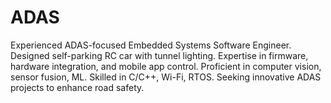 # ADAS
Experienced ADAS-focused Embedded Systems Software Engineer. Designed self-parking RC car with tunnel lighting. Expertise in firmware, hardware integration, and mobile app control. Proficient in computer vision, sensor fusion, ML. Skilled in C/C++, Wi-Fi, RTOS. Seeking innovative ADAS projects to enhance road safety.
